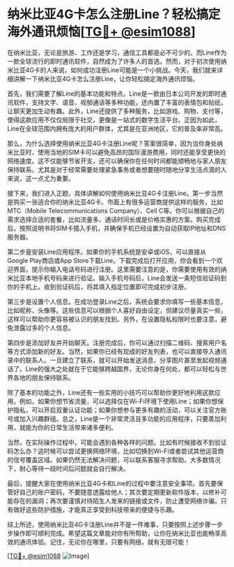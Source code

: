 # 纳米比亚4G卡怎么注册Line？轻松搞定海外通讯烦恼[[TG💪+ @esim1088](https://t.me/s/esim1088)]

在纳米比亚，无论是旅游、工作还是学习，通信工具都是必不可少的。而Line作为一款全球流行的即时通讯软件，自然成为了许多人的首选。然而，对于初次使用纳米比亚4G卡的人来说，如何成功注册Line可能是一个小挑战。今天，我们就来详细讲解一下纳米比亚4G卡怎么注册Line，让你轻松搞定海外通讯烦恼。

首先，我们需要了解Line的基本功能和特点。Line是一款由日本公司开发的即时通讯软件，支持文字、语音、视频通话等多种功能，还内置了丰富的表情包和贴纸，让聊天更加生动有趣。此外，Line还提供了多种服务，比如游戏、购物、支付等，使得这款应用不仅仅局限于社交，更像是一站式的数字生活平台。正因为如此，Line在全球范围内拥有庞大的用户群体，尤其是在亚洲地区，它的普及率非常高。

那么，为什么选择使用纳米比亚4G卡注册Line呢？答案很简单，因为当你身处纳米比亚时，使用当地的SIM卡可以避免高昂的国际漫游费用，同时还能享受更快的网络速度。这不仅能够节省开支，还可以确保你在任何时间都能顺畅地与家人朋友保持联系。尤其是对于经常需要处理紧急事务或者想要随时随地分享生活点滴的人来说，这一点尤为重要。

接下来，我们进入正题，具体讲解如何使用纳米比亚4G卡注册Line。第一步当然是购买一张适合你的纳米比亚4G卡。市面上有很多运营商提供这样的服务，比如MTC（Mobile Telecommunications Company）、Cell C等。你可以根据自己的需求选择合适的套餐，比如流量多、通话时间长或是价格实惠的方案。购买完成后，按照说明书将SIM卡插入手机，并确保手机已经设置为自动获取IP地址和DNS服务器。

第二步是安装Line应用程序。如果你的手机系统是安卓或iOS，可以直接从Google Play商店或App Store下载Line。下载完成后打开应用，你会看到一个欢迎界面，提示你输入电话号码进行注册。这里需要注意的是，你需要使用有效的纳米比亚本地手机号码来进行验证。输入手机号码后，Line会发送一条短信验证码到你的手机上。收到验证码后，将其填入指定位置即可完成初步注册。

第三步是设置个人信息。在成功登录Line之后，系统会要求你填写一些基本信息，比如昵称、头像等。这些信息可以根据个人喜好自由设定，但建议尽量真实一些，这样可以帮助你更容易被认识的朋友找到。另外，在设置隐私权限时也要注意，避免泄露过多的个人信息。

第四步是添加好友并开始聊天。注册完成后，你可以通过扫描二维码、搜索用户名等方式添加新的好友。当然，如果你已经有现成的好友列表，也可以直接导入通讯录中的联系人。一旦建立了联系，就可以开始发送消息、分享图片甚至发起视频通话了。Line的强大之处就在于它能够跨越国界，无论你身在何处，都可以轻松与世界各地的朋友保持联系。

除了基本的功能之外，Line还有一些实用的小技巧可以帮助你更好地利用这款应用。例如，如果你想节省流量，可以选择仅在Wi-Fi环境下使用Line；如果你想保护隐私，可以开启双重认证功能；如果你想参与更多有趣的活动，可以关注官方账号或加入兴趣群组。总之，Line是一个非常灵活且多功能的应用程序，只要善加利用，就能为你的日常生活带来诸多便利。

当然，在实际操作过程中，可能会遇到各种各样的问题。比如有时候接收不到验证码怎么办？这时候可以尝试更换网络环境，比如切换到Wi-Fi或者尝试其他运营商的信号覆盖区域。如果仍然无法解决问题，可以联系客服寻求帮助。大多数情况下，耐心等待一段时间后问题就会自行解决。

最后，提醒大家在使用纳米比亚4G卡和Line的过程中要注意安全事项。首先要保管好自己的账户密码，不要随意透露给他人；其次要定期更新软件版本，以修补可能存在的漏洞；再次要谨慎对待陌生人发来的链接或文件，防止遭受网络诈骗。只有做好这些防护措施，才能真正享受到科技带来的便捷与乐趣。

综上所述，使用纳米比亚4G卡注册Line并不是一件难事，只要按照上述步骤一步步操作即可顺利完成。希望这篇文章能对你有所帮助，让你在纳米比亚也能畅享高效的通讯体验。记住，无论你在哪里，只要有网络，就有无限可能！

[[TG💪+ @esim1088](https://t.me/s/esim1088) ![Image](https://i.postimg.cc/4NQfJmqS/Snipaste-2025-05-13-00-14-12.png)]
